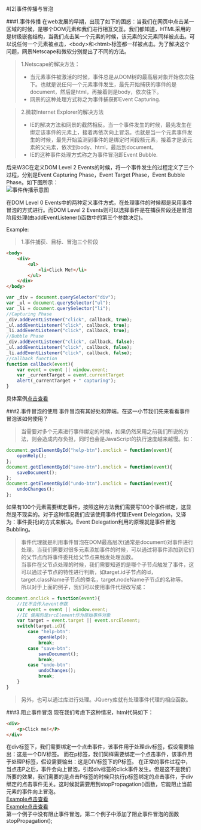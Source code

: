#[2]事件传播与冒泡

###1.事件传播
在web发展的早期，出现了如下的困惑：当我们在网页中点击某一区域的时候，是哪个DOM元素和我们进行相互交互。我们都知道，HTML采用的是树级嵌套结构，当我们点击某一个元素的时候，该元素的父元素同样被点击。可以说任何一个元素被点击，&lt;body&gt;和&lt;html&gt;标签都一样被点击。为了解决这个问题，网景Netscape和微软分别提出了不同的方法。  
> 1.Netscape的解决方法：  
>  * 当元素事件被激活的时候，事件总是从DOM树的最高层对象开始依次往下。也就是说任何一个元素事件发生，最先开始捕获的事件的是document，然后是html，再接着则是body，依次往下。  
>  * 网景的这种处理方式称之为事件捕获即Event Capturing.  

> 2.微软Internet Explorer的解决方法
> *  IE的解决方法和网景的截然相反。当一个事件发生的时候，最先发生在绑定该事件的元素上，接着再依次向上冒泡。也就是当一个元素事件发生的时候，最先开始监测到事件的是绑定时间段额元素，接着才是该元素的父元素，依次到body、html，最后到document。  
> *  IE的这种事件处理方式称之为事件冒泡即Event Bubble.  

后来W3C在定义DOM Level 2 Events的时候，将一个事件发生的过程定义了三个过程，分别是Event Capturing Phase，Event Target Phase，Event Bubble Phase。如下图所示：  
![事件传播示意图](http://jbcdn2.b0.upaiyun.com/2013/12/eventflow.png)  

在DOM Level 0 Events中的两种定义事件方式，在处理事件的时候都是采用事件冒泡的方式进行。而DOM Level 2 Events则可以选择事件是在捕获阶段还是冒泡阶段处理(由addEventListener()函数中的第三个参数决定)。  

Example:  
> 1.事件捕获、目标、冒泡三个阶段   
```HTML
<body>
	<div>
		<ul>
			<li>Click Me!</li>
		</ul>
	</div>
</body>
```
```JavaScript
var _div = document.querySelector("div");
var _ul = document.querySelector("ul");
var _li = document.querySelector("li");
//Capturing Phase
_div.addEventListener("click", callback, true);
_ul.addEventListener("click", callback, true);
_li.addEventListener("click", callback, true);
//Bubble Phase
_div.addEventListener("click", callback, false);
_ul.addEventListener("click", callback, false);
_li.addEventListener("click", callback, false);
//callback function
function callback(event){
	var event = event || window.event;
    var _currentTarget = event.currentTarget
    alert(_currentTarget + " capturing");
}
```
具体案例[点击查看](http://jsfiddle.net/Louis_Tsang/bdcmjjfe/)  

###2.事件冒泡的使用
事件冒泡有其好处和弊端。在这一小节我们先来看看事件冒泡该如何使用？
> 当需要对多个元素进行事件绑定的时候，如果仍然采用之前我们所说的方法，则会造成内存负担，同时也会是JavaScript的执行速度越来越慢。如：  
```JavaScript
document.getElementById("help-btn").onclick = function(event){
	openHelp();
};
document.getElementById("save-btn").onclick = function(event){
	saveDocument();
};
document.getElementById("undo-btn").onclick = function(event){
	undoChanges();
};
```
如果有100个元素需要绑定事件，按照这种方法我们需要写100个事件绑定，这显然是不现实的。对于这种情况我们应该使用事件代理(Event Delegation，又译为：事件委托)的方式来解决。Event Delegation利用的原理就是事件冒泡Bubbling。  
> 事件代理就是利用事件冒泡在DOM最高层次(通常是document)对事件进行处理。当我们需要对很多元素添加事件的时候，可以通过将事件添加到它们的父节点而将事件委托给父节点来触发处理函数。  
> 当事件在父节点处理的时候，我们需要知道的是哪个子节点触发了事件，这可以通过子节点的特性进行判断，如target.id子节点的id，target.className子节点的类名，target.nodeName子节点的名称等。  
> 所以对于上面的例子，我们可以使用事件代理改写成：  
```JavaScript
document.onclick = function(event){
	//IE不会传入event参数
	var event = event || window.event;
	//IE 使用的是srcElement作为原始事件对象
	var target = event.target || event.srcElement;
	switch(target.id){
		case "help-btn":
			openHelp();
			break;
		case "save-btn":
			saveDocument();
			break;
		case "undo-btn":
			undoChanges();
			break;
	}
}
```
> 另外，也可以通过库进行处理。JQuery库就有处理事件代理的相应函数。  

###3.阻止事件冒泡
现在我们考虑下这种情况，html代码如下：  
```HTML
<div>
	<p>Click me!</P>
</div>
```
在div标签下，我们需要绑定一个点击事件，该事件用于处理div标签，假设需要输出：这是一个DIV标签。
而在p标签，我们同样需要绑定一个点击事件，该事件用于处理P标签，假设需要输出：这是DIV标签下的P标签。
在正常的事件过程中，当点击P之后，事件会向上冒泡，引起div标签的click事件发生。但是这不是我们所要的效果，我们需要的是点击P标签的时候只执行p标签绑定的点击事件，于div绑定的点击事件无关。这时候就需要用到stopPropagation()函数，它能阻止当前元素的事件向上冒泡。  
[Example点击查看](http://jsfiddle.net/Louis_Tsang/wj4ojgwd/)  
[Example点击查看](http://jsfiddle.net/Louis_Tsang/vbhvzfhr/)  
第一个例子中没有阻止事件冒泡，第二个例子中添加了阻止事件冒泡的函数stopPropagation();  
